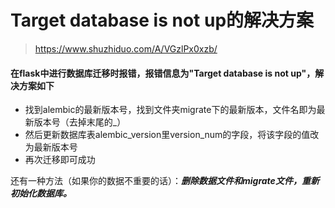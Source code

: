 # Target database is not up的解决方案

> https://www.shuzhiduo.com/A/VGzlPx0xzb/

#### 在flask中进行数据库迁移时报错，报错信息为"Target database is not up"，解决方案如下

- 找到alembic的最新版本号，找到文件夹migrate下的最新版本，文件名即为最新版本号（去掉末尾的_）
- 然后更新数据库表alembic_version里version_num的字段，将该字段的值改为最新版本号
- 再次迁移即可成功

还有一种方法（如果你的数据不重要的话）：***删除数据文件和migrate文件，重新初始化数据库。***

